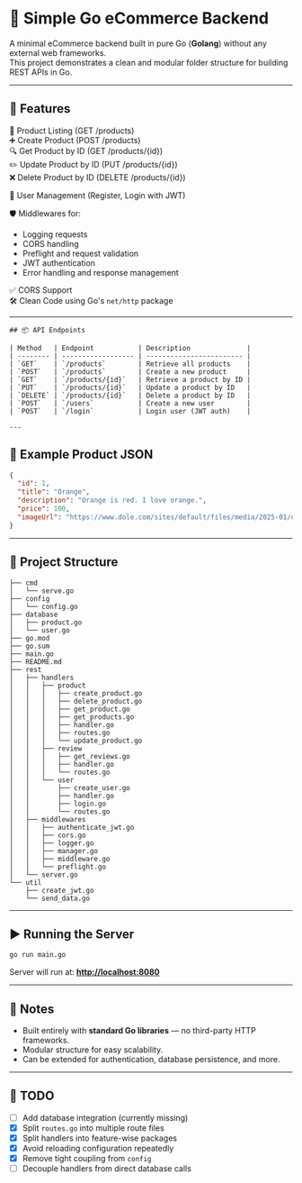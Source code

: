 # 🛒 Simple Go eCommerce Backend

A minimal eCommerce backend built in pure Go (**Golang**) without any external web frameworks.  
This project demonstrates a clean and modular folder structure for building REST APIs in Go.

---

## 🚀 Features

📜 Product Listing (GET /products)  
➕ Create Product (POST /products)  
🔍 Get Product by ID (GET /products/{id})  
✏️ Update Product by ID (PUT /products/{id})  
❌ Delete Product by ID (DELETE /products/{id})  

👤 User Management (Register, Login with JWT)  

🛡 Middlewares for:
- Logging requests  
- CORS handling  
- Preflight and request validation  
- JWT authentication  
- Error handling and response management  

✅ CORS Support  
🛠 Clean Code using Go's `net/http` package  

---
```
## 📦 API Endpoints

| Method   | Endpoint           | Description              |
| -------- | ------------------ | ------------------------ |
| `GET`    | `/products`        | Retrieve all products    |
| `POST`   | `/products`        | Create a new product     |
| `GET`    | `/products/{id}`   | Retrieve a product by ID |
| `PUT`    | `/products/{id}`   | Update a product by ID   |
| `DELETE` | `/products/{id}`   | Delete a product by ID   |
| `POST`   | `/users`           | Create a new user        |
| `POST`   | `/login`           | Login user (JWT auth)    |

---
```



## 🧪 Example Product JSON

```json
{
  "id": 1,
  "title": "Orange",
  "description": "Orange is red. I love orange.",
  "price": 100,
  "imageUrl": "https://www.dole.com/sites/default/files/media/2025-01/oranges.png"
}
````

---

## 📂 Project Structure

```
├── cmd
│   └── serve.go
├── config
│   └── config.go
├── database
│   ├── product.go
│   └── user.go
├── go.mod
├── go.sum
├── main.go
├── README.md
├── rest
│   ├── handlers
│   │   ├── product
│   │   │   ├── create_product.go
│   │   │   ├── delete_product.go
│   │   │   ├── get_product.go
│   │   │   ├── get_products.go
│   │   │   ├── handler.go
│   │   │   ├── routes.go
│   │   │   └── update_product.go
│   │   ├── review
│   │   │   ├── get_reviews.go
│   │   │   ├── handler.go
│   │   │   └── routes.go
│   │   └── user
│   │       ├── create_user.go
│   │       ├── handler.go
│   │       ├── login.go
│   │       └── routes.go
│   ├── middlewares
│   │   ├── authenticate_jwt.go
│   │   ├── cors.go
│   │   ├── logger.go
│   │   ├── manager.go
│   │   ├── middleware.go
│   │   └── preflight.go
│   └── server.go
└── util
    ├── create_jwt.go
    └── send_data.go
```

---

## ▶️ Running the Server

```bash
go run main.go
```

Server will run at: **[http://localhost:8080](http://localhost:8080)**

---

## 📌 Notes

* Built entirely with **standard Go libraries** — no third-party HTTP frameworks.
* Modular structure for easy scalability.
* Can be extended for authentication, database persistence, and more.

---

## 📝 TODO
* [ ] Add database integration (currently missing)
* [X] Split `routes.go` into multiple route files
* [X] Split handlers into feature-wise packages
* [X] Avoid reloading configuration repeatedly
* [X] Remove tight coupling from `config`
* [ ] Decouple handlers from direct database calls
